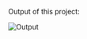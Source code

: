 Output of this project:

![Output](https://github.com/Afnan5750/Random-Color-Generator/assets/155257728/31b90264-91a5-4f20-a193-a13fc421cc9b)
